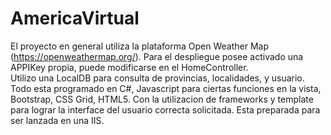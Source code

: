 # AmericaVirtual
El proyecto en general utiliza la plataforma Open Weather Map (https://openweathermap.org/).
Para el despliegue posee activado una APPIKey propia, puede modificarse en el HomeController.
<br>
Utilizo una LocalDB para consulta de provincias, localidades, y usuario.<br>
Todo esta programado en C#, Javascript para ciertas funciones en la vista, Bootstrap, CSS Grid, HTML5. Con la utilizacion de frameworks y template para lograr la interface del usuario correcta solicitada.
Esta preparada para ser lanzada en una IIS. 
